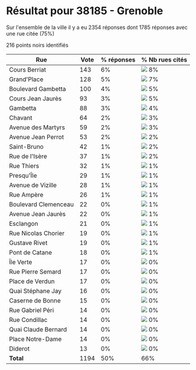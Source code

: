 # Résultat pour 38185 - Grenoble

Sur l'ensemble de la ville il y a eu 2354 réponses dont 1785 réponses avec une rue citée (75%)

216 points noirs identifiés

| Rue | Vote | % réponses | % Nb rues cités|
|-----|------|------------|----------------|
| Cours Berriat | 143 | 6% | <img src="../../img/bar_8.gif" />&nbsp;8%|
| Grand'Place | 128 | 5% | <img src="../../img/bar_7.gif" />&nbsp;7%|
| Boulevard Gambetta | 100 | 4% | <img src="../../img/bar_5.gif" />&nbsp;5%|
| Cours Jean Jaurès | 93 | 3% | <img src="../../img/bar_5.gif" />&nbsp;5%|
| Gambetta | 88 | 3% | <img src="../../img/bar_4.gif" />&nbsp;4%|
| Chavant | 64 | 2% | <img src="../../img/bar_3.gif" />&nbsp;3%|
| Avenue des Martyrs | 59 | 2% | <img src="../../img/bar_3.gif" />&nbsp;3%|
| Avenue Jean Perrot | 53 | 2% | <img src="../../img/bar_2.gif" />&nbsp;2%|
| Saint-Bruno | 42 | 1% | <img src="../../img/bar_2.gif" />&nbsp;2%|
| Rue de l'Isère | 37 | 1% | <img src="../../img/bar_2.gif" />&nbsp;2%|
| Rue Thiers | 32 | 1% | <img src="../../img/bar_1.gif" />&nbsp;1%|
| Presqu'Île | 29 | 1% | <img src="../../img/bar_1.gif" />&nbsp;1%|
| Avenue de Vizille | 28 | 1% | <img src="../../img/bar_1.gif" />&nbsp;1%|
| Rue Ampère | 26 | 1% | <img src="../../img/bar_1.gif" />&nbsp;1%|
| Boulevard Clemenceau | 22 | 0% | <img src="../../img/bar_1.gif" />&nbsp;1%|
| Avenue Jean Jaurès | 22 | 0% | <img src="../../img/bar_1.gif" />&nbsp;1%|
| Esclangon | 21 | 0% | <img src="../../img/bar_1.gif" />&nbsp;1%|
| Rue Nicolas Chorier | 19 | 0% | <img src="../../img/bar_1.gif" />&nbsp;1%|
| Gustave Rivet | 19 | 0% | <img src="../../img/bar_1.gif" />&nbsp;1%|
| Pont de Catane | 18 | 0% | <img src="../../img/bar_1.gif" />&nbsp;1%|
| Île Verte | 17 | 0% | <img src="../../img/bar_0.gif" />&nbsp;0%|
| Rue Pierre Semard | 17 | 0% | <img src="../../img/bar_0.gif" />&nbsp;0%|
| Place de Verdun | 17 | 0% | <img src="../../img/bar_0.gif" />&nbsp;0%|
| Quai Stéphane Jay | 16 | 0% | <img src="../../img/bar_0.gif" />&nbsp;0%|
| Caserne de Bonne | 15 | 0% | <img src="../../img/bar_0.gif" />&nbsp;0%|
| Rue Gabriel Péri | 14 | 0% | <img src="../../img/bar_0.gif" />&nbsp;0%|
| Rue Condillac | 14 | 0% | <img src="../../img/bar_0.gif" />&nbsp;0%|
| Quai Claude Bernard | 14 | 0% | <img src="../../img/bar_0.gif" />&nbsp;0%|
| Place Notre-Dame | 14 | 0% | <img src="../../img/bar_0.gif" />&nbsp;0%|
| Diderot | 13 | 0% | <img src="../../img/bar_0.gif" />&nbsp;0%|
| **Total** | 1194 | 50% | 66%|
